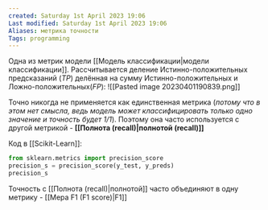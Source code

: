 ```yaml
---
created: Saturday 1st April 2023 19:06
Last modified: Saturday 1st April 2023 19:06
Aliases: метрика точности
Tags: programming
---
```


Одна из метрик модели [[Модель классификации|модели классификации]]. Рассчитывается деление Истинно-положительных предсказаний (*TP*) делённая на сумму Истинно-положительных и Ложно-положительных(*FP*):
![[Pasted image 20230401190839.png]]

Точно никогда не применяется как единственная метрика (*потому что в этом нет смысла, ведь модель может классифицировать только одно значение и точность будет 1/1*). Поэтому она часто используется с другой метрикой - **[[Полнота (recall)|полнотой (recall)]]** 


Код в [[Scikit-Learn]]:
```python
from sklearn.metrics import precision_score
precision_s = precision_score(y_test, y_preds)
precision_s
```

Точность с [[Полнота (recall)|полнотой]] часто объединяют в одну метрику - [[Мера F1 (F1 score)|F1]]